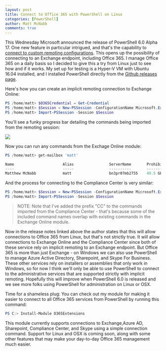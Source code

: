 ```yaml
---
layout: post
title: Connect to Office 365 with PowerShell on Linux
categories: [PowerShell]
author: Matt McNabb
comments: true
---
```


[ConnectExchange]: https://technet.microsoft.com/en-us/library/jj984289(v=exchg.160).aspx
[ConnectCompliance]: https://technet.microsoft.com/en-us/library/mt587092(v=exchg.160).aspx
[ProgBar]: /assets/media/O365linuxProgBar.png

This Wednesday Microsoft announced the release of PowerShell 6.0 Alpha 17. One new feature in particular intrigued, and that's the capability to [connect to custom remoting configurations](https://github.com/PowerShell/psl-omi-provider/releases/tag/v1.0.0.18). This opens up the possibility of connecting to an Exchange endpoint, including Office 365. I manage Office 365 on a daily basis so I decided to give this a try from Linux just to see how and if it works. My set up for testing is a Hyper-V VM with Ubuntu 16.04 installed, and I installed PowerShell directly from the [Github releases page](https://github.com/PowerShell/PowerShell/releases/tag/v6.0.0-alpha.17).

Here's how you can create an implicit remoting connection to Exchange Online:

```powershell
PS /home/matt> $O365Credential = Get-Credential
PS /home/matt> $Session = New-PSSession -ConfigurationName Microsoft.Exchange -ConnectionUri https://outlook.office365.com/powershell-liveid/ -Credential $UserCredential -Authentication Basic -AllowRedirection
PS /home/matt> Import-PSSession -Session $Session
```

You'll see a funky progress bar detailing the commands being imported from the remoting session:

![][ProgBar]

Now you can run any commands from the Exchage Online module:

```powershell
PS /home/matt> get-mailbox 'matt'                                                  

Name                      Alias                ServerName       ProhibitSendQuota                  
----                      -----                ----------       -----------------                  
Matthew McNabb            matt                 bn3pr07mb2755    49.5 GB (53,150,220,288 bytes)
```

And the process for connecting to the Compliance Center is very similar:

```powershell
PS /home/matt> $Session = New-PSSession -ConfigurationName Microsoft.Exchange -ConnectionUri https://ps.compliance.protection.outlook.com/powershell-liveid/ -Credential $UserCredential -Authentication Basic -AllowRedirection
PS /home/matt> Import-PSSession -Session $Session
```

> NOTE: Note that I've added the prefix "CC" to the commands imported from the Compliance Center - that's because some of the included command names overlap with existing commands in the Exchange Online module.

Now in the release notes linked above the author states that this will allow connections to Office 365 from Linux, but that's not strictly true. It will allow connections to Exchange Online and the Compliance Center since both of these service rely on implicit remoting to an Exchange endpoint. But Office 365 is more than just Exchange - on Windows we can also use PowerShell to manage Azure Active Directory, Sharepoint, and Skype For Business. These other services rely on installers or assemblies that only work in Windows, so for now I think we'll only be able to use PowerShell to connect to the administrative services that are supported strictly with implicit remoting. Hopefully this will improve when PowerShell 6.0 is released and we see more folks using PowerShell for administration on Linux or OSX.

Time for a shameless plug: You can check out my module for making it easier to connect to all Office 365 services from PowerShell by running this command:

```powershell
PS C:> Install-Module O365Extensions
```

This module currently supports connections to Exchange,Azure AD, Sharepoint, Compliance Center, and Skype using a simple connection command. Support for Linux and OSX is coming soon, along with some other features that may make your day-to-day Office 365 management much easier.
